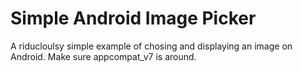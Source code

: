 Simple Android Image Picker
===========================

A riducloulsy simple example of chosing and displaying an image on Android. Make sure appcompat_v7 is around.
